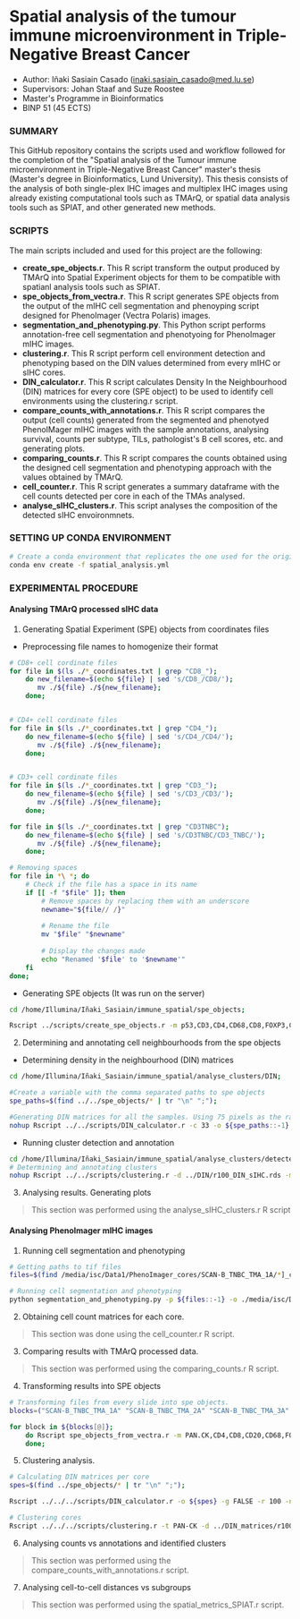 # Spatial analysis of the tumour immune microenvironment in Triple-Negative Breast Cancer

* Author: Iñaki Sasiain Casado (inaki.sasiain_casado@med.lu.se)
* Supervisors: Johan Staaf and Suze Roostee
* Master's Programme in Bioinformatics
* BINP 51 (45 ECTS)

### SUMMARY

This GitHub repository contains the scripts used and workflow followed for the completion of the "Spatial analysis of the Tumour immune microenvironment in Triple-Negative Breast Cancer" master's thesis (Master's degree in Bioinformatics, Lund University). This thesis consists of the analysis of both single-plex IHC images and multiplex IHC images using already existing computational tools such as TMArQ, or spatial data analysis tools such as SPIAT, and other generated new methods. 

### SCRIPTS

The main scripts included and used for this project are the following: 

* **create_spe_objects.r**. This R script transform the output produced by TMArQ into Spatial Experiment objects for them to be compatible with spatianl analysis tools such as SPIAT.
* **spe_objects_from_vectra.r**. This R script generates SPE objects from the output of the mIHC cell segmentation and phenoyping script designed for PhenoImager (Vectra Polaris) images.
* **segmentation_and_phenotyping.py**. This Python script performs annotation-free cell segmentation and phenotyoing for PhenoImager mIHC images.
* **clustering.r**. This R script perform cell environment detection and phenotyping based on the DIN values determined from every mIHC or sIHC cores.
* **DIN_calculator.r**. This R script calculates Density In the Neighbourhood (DIN) matrices for every core (SPE object) to be used to identify cell environments using the clustering.r script.
* **compare_counts_with_annotations.r**. This R script compares the output (cell counts) generated from the segmented and phenotyed PhenoIMager mIHC images with the sample annotations, analysing survival, counts per subtype, TILs, pathologist's B cell scores, etc. and generating plots.
* **comparing_counts.r**. This R script compares the counts obtained using the designed cell segmentation and phenotyping approach with the values obtained by TMArQ.
* **cell_counter.r**. This R script generates a summary dataframe with the cell counts detected per core in each of the TMAs analysed.
* **analyse_sIHC_clusters.r**. This script analyses the composition of the detected sIHC envoironmnets.

### SETTING UP CONDA ENVIRONMENT

```bash
# Create a conda environment that replicates the one used for the original analysis
conda env create -f spatial_analysis.yml
```

### EXPERIMENTAL PROCEDURE

#### Analysing TMArQ processed sIHC data

1. Generating Spatial Experiment (SPE) objects from coordinates files

* Preprocessing file names to homogenize their format

```bash
# CD8+ cell cordinate files
for file in $(ls ./*_coordinates.txt | grep "CD8_"); 
    do new_filename=$(echo ${file} | sed 's/CD8_/CD8/');
       mv ./${file} ./${new_filename};
    done;


# CD4+ cell cordinate files
for file in $(ls ./*_coordinates.txt | grep "CD4_"); 
    do new_filename=$(echo ${file} | sed 's/CD4_/CD4/');
       mv ./${file} ./${new_filename};
    done;


# CD3+ cell cordinate files
for file in $(ls ./*_coordinates.txt | grep "CD3_"); 
    do new_filename=$(echo ${file} | sed 's/CD3_/CD3/');
       mv ./${file} ./${new_filename};
    done;

for file in $(ls ./*_coordinates.txt | grep "CD3TNBC"); 
    do new_filename=$(echo ${file} | sed 's/CD3TNBC/CD3_TNBC/');
       mv ./${file} ./${new_filename};
    done;

# Removing spaces
for file in *\ *; do
    # Check if the file has a space in its name
    if [[ -f "$file" ]]; then
        # Remove spaces by replacing them with an underscore
        newname="${file// /}"
        
        # Rename the file
        mv "$file" "$newname"
        
        # Display the changes made
        echo "Renamed '$file' to '$newname'"
    fi
done;
```
* Generating SPE objects (It was run on the server)

```bash
cd /home/Illumina/Iñaki_Sasiain/immune_spatial/spe_objects; 

Rscript ../scripts/create_spe_objects.r -m p53,CD3,CD4,CD68,CD8,FOXP3,CD20,H2AXp,CKPAN -a ../annotation/supplData_withimages.csv -p ../coordinates/;
```

2. Determining and annotating cell neighbourhoods from the spe objects

* Determining density in the neighbourhood (DIN) matrices 

```bash
cd /home/Illumina/Iñaki_Sasiain/immune_spatial/analyse_clusters/DIN; 

#Create a variable with the comma separated paths to spe objects
spe_paths=$(find ../../spe_objects/* | tr "\n" ";");

#Generating DIN matrices for all the samples. Using 75 pixels as the radius
nohup Rscript ../../scripts/DIN_calculator.r -c 33 -o ${spe_paths::-1} -r 100 -n r100_DIN_sIHC;
```

* Running cluster detection and annotation

```bash
cd /home/Illumina/Iñaki_Sasiain/immune_spatial/analyse_clusters/detected_clusters; 
# Determining and annotating clusters
nohup Rscript ../../scripts/clustering.r -d ../DIN/r100_DIN_sIHC.rds -m p53,CD3,CD20,CD8,CD4 -a H2AXp,CKPAN,CD68,FOXP3 -c 33 -t p53 -n r100_DIN_sIHC_clusters;
```

3. Analysing results. Generating plots

> This section was performed using the analyse_sIHC_clusters.r R script


#### Analysing PhenoImager mIHC images

1. Running cell segmentation and phenotyping

```bash
# Getting paths to tif files
files=$(find /media/isc/Data1/PhenoImager_cores/SCAN-B_TNBC_TMA_1A/*]_component_data.tif | tr "\n" ":");

# Running cell segmentation and phenotyping
python segmentation_and_phenotyping.py -p ${files::-1} -o ./media/isc/Data1/Processed_cores/SCAN-B_TNBC_TMA_1A/;
```

2. Obtaining cell count matrices for each core.

> This section was done using the cell_counter.r R script.


3. Comparing results with TMArQ processed data.

> This section was performed using the comparing_counts.r R script.

4. Transforming results into SPE objects

```bash
# Transforming files from every slide into spe objects. 
blocks=("SCAN-B_TNBC_TMA_1A" "SCAN-B_TNBC_TMA_2A" "SCAN-B_TNBC_TMA_3A" "SCAN-B_TNBC_TMA_4A" "SCAN-B_TNBC_TMA_5A")

for block in ${blocks[@]};
    do Rscript spe_objects_from_vectra.r -m PAN.CK,CD4,CD8,CD20,CD68,FOXP3 -i /media/isc/Data1/Processed_cores/${block}/ -o /media/isc/Data1/spe_objects/;
    done;
```

5. Clustering analysis.

```bash
# Calculating DIN matrices per core
spes=$(find ../spe_objects/* | tr "\n" ";");

Rscript ../../../scripts/DIN_calculator.r -o ${spes} -g FALSE -r 100 -n r75_all_markers -c 33;

# Clustering cores
Rscript ../../../scripts/clustering.r -t PAN-CK -d ../DIN_matrices/r100_all_markers.rds -m PAN-CK,CD4,CD8,CD20 -a CD4_FOXP3,CD8_FOXP3,Other -c 33 -n r100_all_marker_clusters;
```

6. Analysing counts vs annotations and identified clusters

> This section was performed using the compare_counts_with_annotations.r script.

7. Analysing cell-to-cell distances vs subgroups

> This section was performed using the spatial_metrics_SPIAT.r script.